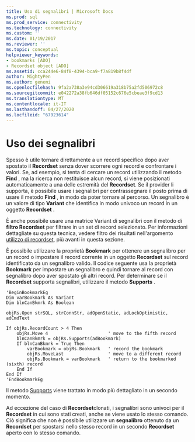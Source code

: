 ```yaml
---
title: Uso di segnalibri | Microsoft Docs
ms.prod: sql
ms.prod_service: connectivity
ms.technology: connectivity
ms.custom: ''
ms.date: 01/19/2017
ms.reviewer: ''
ms.topic: conceptual
helpviewer_keywords:
- bookmarks [ADO]
- Recordset object [ADO]
ms.assetid: cca244e6-84f8-4394-bca9-f7a819b8f4df
author: MightyPen
ms.author: genemi
ms.openlocfilehash: 9fa2a738a3e94cd306619a318b75a2fd506972c8
ms.sourcegitcommit: e042272a38fb646df05152c676e5cbeae3f9cd13
ms.translationtype: MT
ms.contentlocale: it-IT
ms.lasthandoff: 04/27/2020
ms.locfileid: "67923614"
---
```

# <a name="using-bookmarks"></a>Uso dei segnalibri
Spesso è utile tornare direttamente a un record specifico dopo aver spostato il **Recordset** senza dover scorrere ogni record e confrontare i valori. Se, ad esempio, si tenta di cercare un record utilizzando il metodo **Find** , ma la ricerca non restituisce alcun record, si viene posizionati automaticamente a una delle estremità del **Recordset**. Se il provider li supporta, è possibile usare i segnalibri per contrassegnare il posto prima di usare il metodo **Find** , in modo da poter tornare al percorso. Un segnalibro è un valore di tipo **Variant** che identifica in modo univoco un record in un oggetto **Recordset** .  
  
 È anche possibile usare una matrice Variant di segnalibri con il metodo di **filtro Recordset** per filtrare in un set di record selezionato. Per informazioni dettagliate su questa tecnica, vedere filtro dei risultati nell'argomento [utilizzo di recordset](../../../ado/guide/data/working-with-recordsets.md), più avanti in questa sezione.  
  
 È possibile utilizzare la proprietà **Bookmark** per ottenere un segnalibro per un record o impostare il record corrente in un oggetto **Recordset** sul record identificato da un segnalibro valido. Il codice seguente usa la proprietà **Bookmark** per impostare un segnalibro e quindi tornare al record con segnalibro dopo aver spostato gli altri record. Per determinare se il **Recordset** supporta segnalibri, utilizzare il metodo **Supports** .  
  
```  
'BeginBookmarkEg  
Dim varBookmark As Variant  
Dim blnCanBkmrk As Boolean  
  
objRs.Open strSQL, strConnStr, adOpenStatic, adLockOptimistic, adCmdText  
  
If objRs.RecordCount > 4 Then  
    objRs.Move 4                       ' move to the fifth record  
    blnCanBkmrk = objRs.Supports(adBookmark)  
    If blnCanBkmrk = True Then  
        varBookmark = objRs.Bookmark   ' record the bookmark  
        objRs.MoveLast                 ' move to a different record  
        objRs.Bookmark = varBookmark   ' return to the bookmarked (sixth) record  
    End If  
End If  
'EndBookmarkEg  
```  
  
 Il metodo [Supports](../../../ado/reference/ado-api/supports-method.md) viene trattato in modo più dettagliato in un secondo momento.  
  
 Ad eccezione del caso di **Recordset**clonati, i segnalibri sono univoci per il **Recordset** in cui sono stati creati, anche se viene usato lo stesso comando. Ciò significa che non è possibile utilizzare un **segnalibro** ottenuto da un **Recordset** per spostarsi nello stesso record in un secondo **Recordset** aperto con lo stesso comando.
